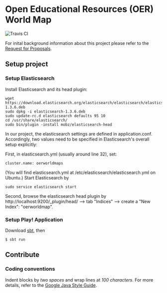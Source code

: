 # Open Educational Resources (OER) World Map

![Travis CI](https://travis-ci.org/hbz/oerworldmap.svg)

For inital background information about this project please refer to the
[Request for
  Proposals](http://www.hewlett.org/sites/default/files/OER%20mapping%20RFP_Phase%202%20Final%20June%2023%202014.pdf).

## Setup project

### Setup Elasticsearch

Install Elasticsearch and its head plugin:
    
	wget https://download.elasticsearch.org/elasticsearch/elasticsearch/elasticsearch-1.3.6.deb
	sudo dpkg -i elasticsearch-1.3.6.deb 
	sudo update-rc.d elasticsearch defaults 95 10
	cd /usr/share/elasticsearch/
	sudo bin/plugin -install mobz/elasticsearch-head

In our project, the elasticsearch settings are defined in application.conf. Accordingly, two values need to be specified in Elasticsearch's overall setup explicitly:

First, in elasticsearch.yml (usually around line 32), set:

	cluster.name: oerworldmaps
	 
(You will find elasticsearch.yml at /etc/elasticsearch/elasticsearch.yml on Ubuntu.)
Start Elasticsearch by

	sudo service elasticsearch start

Second, browse the elasticsearch head plugin by http://localhost:9200/_plugin/head/ --> tab "Indices" --> create a "New Index": "oerworldmap".

### Setup Play! Application

Download [sbt](http://www.scala-sbt.org/download.html), then

    $ sbt run

## Contribute

### Coding conventions

Indent blocks by *two spaces* and wrap lines at *100 characters*. For more
details, refer to the [Google Java Style
Guide](https://google-styleguide.googlecode.com/svn/trunk/javaguide.html).
